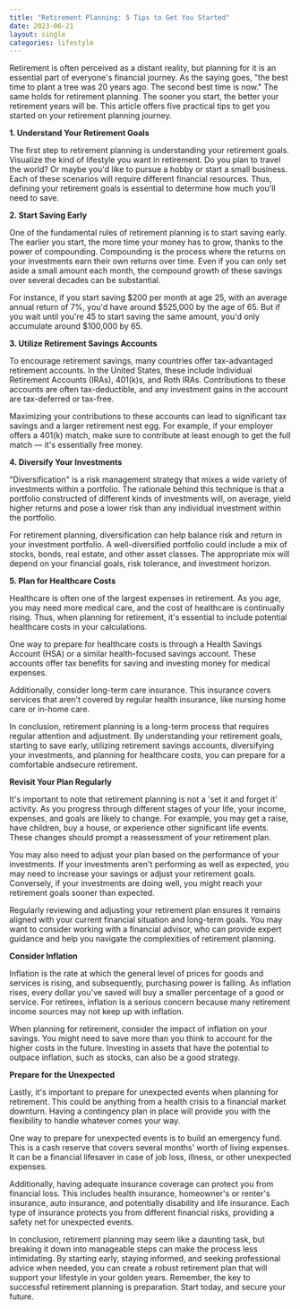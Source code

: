 ```yaml
---
title: "Retirement Planning: 5 Tips to Get You Started"
date: 2023-06-21
layout: single
categories: lifestyle
---
```

Retirement is often perceived as a distant reality, but planning for it is an essential part of everyone's financial journey. As the saying goes, "the best time to plant a tree was 20 years ago. The second best time is now." The same holds for retirement planning. The sooner you start, the better your retirement years will be. This article offers five practical tips to get you started on your retirement planning journey.

**1. Understand Your Retirement Goals**

The first step to retirement planning is understanding your retirement goals. Visualize the kind of lifestyle you want in retirement. Do you plan to travel the world? Or maybe you'd like to pursue a hobby or start a small business. Each of these scenarios will require different financial resources. Thus, defining your retirement goals is essential to determine how much you'll need to save.

**2. Start Saving Early**

One of the fundamental rules of retirement planning is to start saving early. The earlier you start, the more time your money has to grow, thanks to the power of compounding. Compounding is the process where the returns on your investments earn their own returns over time. Even if you can only set aside a small amount each month, the compound growth of these savings over several decades can be substantial.

For instance, if you start saving $200 per month at age 25, with an average annual return of 7%, you'd have around $525,000 by the age of 65. But if you wait until you're 45 to start saving the same amount, you'd only accumulate around $100,000 by 65.

**3. Utilize Retirement Savings Accounts**

To encourage retirement savings, many countries offer tax-advantaged retirement accounts. In the United States, these include Individual Retirement Accounts (IRAs), 401(k)s, and Roth IRAs. Contributions to these accounts are often tax-deductible, and any investment gains in the account are tax-deferred or tax-free.

Maximizing your contributions to these accounts can lead to significant tax savings and a larger retirement nest egg. For example, if your employer offers a 401(k) match, make sure to contribute at least enough to get the full match — it's essentially free money.

**4. Diversify Your Investments**

"Diversification" is a risk management strategy that mixes a wide variety of investments within a portfolio. The rationale behind this technique is that a portfolio constructed of different kinds of investments will, on average, yield higher returns and pose a lower risk than any individual investment within the portfolio.

For retirement planning, diversification can help balance risk and return in your investment portfolio. A well-diversified portfolio could include a mix of stocks, bonds, real estate, and other asset classes. The appropriate mix will depend on your financial goals, risk tolerance, and investment horizon.

**5. Plan for Healthcare Costs**

Healthcare is often one of the largest expenses in retirement. As you age, you may need more medical care, and the cost of healthcare is continually rising. Thus, when planning for retirement, it's essential to include potential healthcare costs in your calculations.

One way to prepare for healthcare costs is through a Health Savings Account (HSA) or a similar health-focused savings account. These accounts offer tax benefits for saving and investing money for medical expenses.

Additionally, consider long-term care insurance. This insurance covers services that aren't covered by regular health insurance, like nursing home care or in-home care.

In conclusion, retirement planning is a long-term process that requires regular attention and adjustment. By understanding your retirement goals, starting to save early, utilizing retirement savings accounts, diversifying your investments, and planning for healthcare costs, you can prepare for a comfortable andsecure retirement.

**Revisit Your Plan Regularly**

It's important to note that retirement planning is not a 'set it and forget it' activity. As you progress through different stages of your life, your income, expenses, and goals are likely to change. For example, you may get a raise, have children, buy a house, or experience other significant life events. These changes should prompt a reassessment of your retirement plan.

You may also need to adjust your plan based on the performance of your investments. If your investments aren't performing as well as expected, you may need to increase your savings or adjust your retirement goals. Conversely, if your investments are doing well, you might reach your retirement goals sooner than expected.

Regularly reviewing and adjusting your retirement plan ensures it remains aligned with your current financial situation and long-term goals. You may want to consider working with a financial advisor, who can provide expert guidance and help you navigate the complexities of retirement planning.

**Consider Inflation**

Inflation is the rate at which the general level of prices for goods and services is rising, and subsequently, purchasing power is falling. As inflation rises, every dollar you've saved will buy a smaller percentage of a good or service. For retirees, inflation is a serious concern because many retirement income sources may not keep up with inflation.

When planning for retirement, consider the impact of inflation on your savings. You might need to save more than you think to account for the higher costs in the future. Investing in assets that have the potential to outpace inflation, such as stocks, can also be a good strategy.

**Prepare for the Unexpected**

Lastly, it's important to prepare for unexpected events when planning for retirement. This could be anything from a health crisis to a financial market downturn. Having a contingency plan in place will provide you with the flexibility to handle whatever comes your way.

One way to prepare for unexpected events is to build an emergency fund. This is a cash reserve that covers several months' worth of living expenses. It can be a financial lifesaver in case of job loss, illness, or other unexpected expenses.

Additionally, having adequate insurance coverage can protect you from financial loss. This includes health insurance, homeowner's or renter's insurance, auto insurance, and potentially disability and life insurance. Each type of insurance protects you from different financial risks, providing a safety net for unexpected events.

In conclusion, retirement planning may seem like a daunting task, but breaking it down into manageable steps can make the process less intimidating. By starting early, staying informed, and seeking professional advice when needed, you can create a robust retirement plan that will support your lifestyle in your golden years. Remember, the key to successful retirement planning is preparation. Start today, and secure your future.